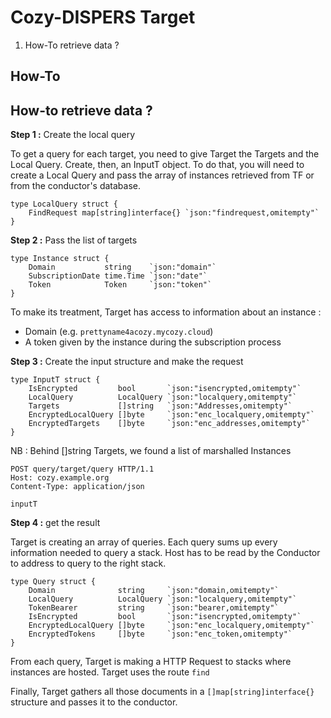 # Cozy-DISPERS Target

1. How-To retrieve data ?

## How-To

## How-to retrieve data ?

**Step 1 :** Create the local query

To get a query for each target, you need to give Target the Targets and the Local Query. Create, then, an InputT object. To do that, you will need to create a Local Query and pass the array of instances retrieved from TF or from the conductor's database.

```golang
type LocalQuery struct {
	FindRequest map[string]interface{} `json:"findrequest,omitempty"`
}
```

**Step 2 :** Pass the list of targets

```golang
type Instance struct {
	Domain           string    `json:"domain"`
	SubscriptionDate time.Time `json:"date"`
	Token            Token     `json:"token"`
}
```

To make its treatment, Target has access to information about an instance :
- Domain (e.g. `prettyname4acozy.mycozy.cloud`)
- A token given by the instance during the subscription process

**Step 3 :** Create the input structure and make the request

```golang
type InputT struct {
	IsEncrypted         bool       `json:"isencrypted,omitempty"`
	LocalQuery          LocalQuery `json:"localquery,omitempty"`
	Targets             []string   `json:"Addresses,omitempty"`
	EncryptedLocalQuery []byte     `json:"enc_localquery,omitempty"`
	EncryptedTargets    []byte     `json:"enc_addresses,omitempty"`
}
```

NB : Behind []string Targets, we found a list of marshalled Instances

```http
POST query/target/query HTTP/1.1
Host: cozy.example.org
Content-Type: application/json

inputT
```

**Step 4 :** get the result

Target is creating an array of queries. Each query sums up every information needed to query a stack. Host has to be read by the Conductor to address to query to the right stack.

```golang
type Query struct {
	Domain              string     `json:"domain,omitempty"`
	LocalQuery          LocalQuery `json:"localquery,omitempty"`
	TokenBearer         string     `json:"bearer,omitempty"`
	IsEncrypted         bool       `json:"isencrypted,omitempty"`
	EncryptedLocalQuery []byte     `json:"enc_localquery,omitempty"`
	EncryptedTokens     []byte     `json:"enc_token,omitempty"`
}
```

From each query, Target is making a HTTP Request to stacks where instances are hosted. Target uses the route `find`

Finally, Target gathers all those documents in a `[]map[string]interface{}` structure and passes it to the conductor.
